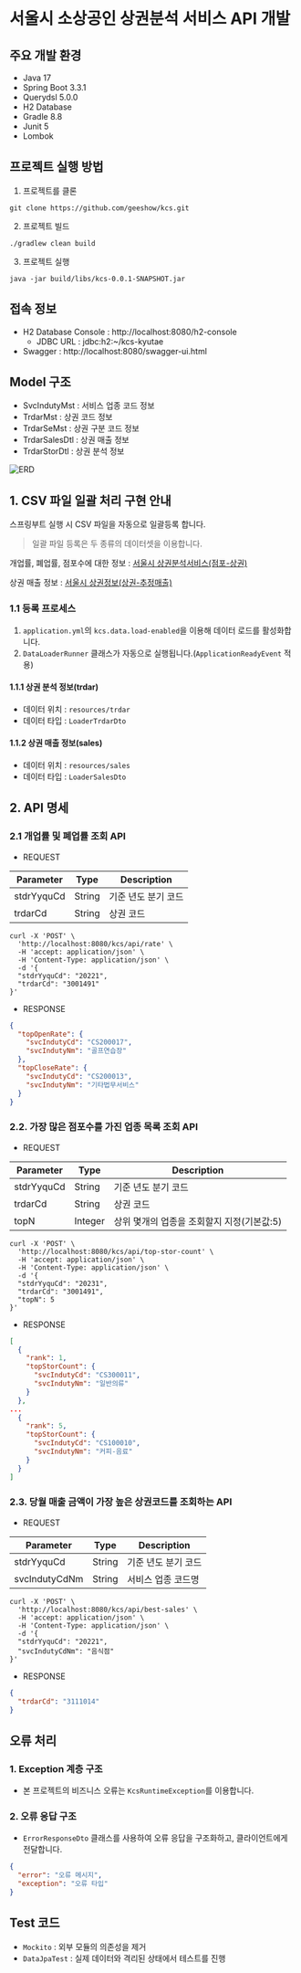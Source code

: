 # 서울시 소상공인 상권분석 서비스 API 개발

## 주요 개발 환경
- Java 17
- Spring Boot 3.3.1
- Querydsl 5.0.0
- H2 Database
- Gradle 8.8
- Junit 5
- Lombok

## 프로젝트 실행 방법
1. 프로젝트를 클론
```shell
git clone https://github.com/geeshow/kcs.git
```

2. 프로젝트 빌드
```shell
./gradlew clean build
```

3. 프로젝트 실행
```shell
java -jar build/libs/kcs-0.0.1-SNAPSHOT.jar
```

## 접속 정보
- H2 Database Console : http://localhost:8080/h2-console
  - JDBC URL : jdbc:h2:~/kcs-kyutae
- Swagger : http://localhost:8080/swagger-ui.html

## Model 구조
- SvcIndutyMst : 서비스 업종 코드 정보
- TrdarMst : 상권 코드 정보
- TrdarSeMst : 상권 구분 코드 정보
- TrdarSalesDtl : 상권 매출 정보
- TrdarStorDtl : 상권 분석 정보

![ERD](https://geeshow.github.io/images/image.png)

## 1. CSV 파일 일괄 처리 구현 안내
스프링부트 실행 시 CSV 파일을 자동으로 일괄등록 합니다.

> 일괄 파일 등록은 두 종류의 데이터셋을 이용합니다.

개업률, 폐업률, 점포수에 대한 정보 : 
[서울시 상권분석서비스(점포-상권)](https://data.seoul.go.kr/dataList/OA-15577/S/1/datasetView.do)


상권 매출 정보 :
[서울시 상권정보(상권-추정매출)](https://data.seoul.go.kr/dataList/OA-15573/S/1/datasetView.do)


### 1.1 등록 프로세스
1. `application.yml`의 `kcs.data.load-enabled`을 이용해 데이터 로드를 활성화합니다.
2. `DataLoaderRunner` 클래스가 자동으로 실행됩니다.(`ApplicationReadyEvent` 적용)

#### 1.1.1 상권 분석 정보(trdar)
- 데이터 위치 : `resources/trdar`
- 데이터 타입 : `LoaderTrdarDto` 

#### 1.1.2 상권 매출 정보(sales)
- 데이터 위치 : `resources/sales`
- 데이터 타입 : `LoaderSalesDto` 

## 2. API 명세

### 2.1 개업률 및 폐업률 조회 API
- REQUEST

| Parameter | Type | Description | 
| --- | --- | --- |
| stdrYyquCd | String | 기준 년도 분기 코드 |
| trdarCd | String | 상권 코드 |

```shell
curl -X 'POST' \
  'http://localhost:8080/kcs/api/rate' \
  -H 'accept: application/json' \
  -H 'Content-Type: application/json' \
  -d '{
  "stdrYyquCd": "20221",
  "trdarCd": "3001491"
}'
```
- RESPONSE
```json
{
  "topOpenRate": {
    "svcIndutyCd": "CS200017",
    "svcIndutyNm": "골프연습장"
  },
  "topCloseRate": {
    "svcIndutyCd": "CS200013",
    "svcIndutyNm": "기타법무서비스"
  }
}
```

### 2.2. 가장 많은 점포수를 가진 업종 목록 조회 API
- REQUEST

| Parameter | Type | Description               |
| --- | --- |---------------------------|
| stdrYyquCd | String | 기준 년도 분기 코드               |
| trdarCd | String | 상권 코드                     |
| topN | Integer | 상위 몇개의 업종을 조회할지 지정(기본값:5) |

```shell
curl -X 'POST' \
  'http://localhost:8080/kcs/api/top-stor-count' \
  -H 'accept: application/json' \
  -H 'Content-Type: application/json' \
  -d '{
  "stdrYyquCd": "20231",
  "trdarCd": "3001491",
  "topN": 5
}'
```
- RESPONSE
```json
[
  {
    "rank": 1,
    "topStorCount": {
      "svcIndutyCd": "CS300011",
      "svcIndutyNm": "일반의류"
    }
  },
...
  {
    "rank": 5,
    "topStorCount": {
      "svcIndutyCd": "CS100010",
      "svcIndutyNm": "커피-음료"
    }
  }
]
```
 

### 2.3. 당월 매출 금액이 가장 높은 상권코드를 조회하는 API
- REQUEST

| Parameter | Type | Description |
| --- | --- | --- |
| stdrYyquCd | String | 기준 년도 분기 코드 |
| svcIndutyCdNm | String | 서비스 업종 코드명 |

```shell
curl -X 'POST' \
  'http://localhost:8080/kcs/api/best-sales' \
  -H 'accept: application/json' \
  -H 'Content-Type: application/json' \
  -d '{
  "stdrYyquCd": "20221",
  "svcIndutyCdNm": "음식점"
}'
```
- RESPONSE
```json
{
  "trdarCd": "3111014"
}
```

## 오류 처리
### 1. Exception 계층 구조
- 본 프로젝트의 비즈니스 오류는 `KcsRuntimeException`를 이용합니다.

### 2. 오류 응답 구조
- `ErrorResponseDto` 클래스를 사용하여 오류 응답을 구조화하고, 클라이언트에게 전달합니다.
```json
{
  "error": "오류 메시지",
  "exception": "오류 타입"
}
```

## Test 코드
- `Mockito` : 외부 모듈의 의존성을 제거
- `DataJpaTest` : 실제 데이터와 격리된 상태에서 테스트를 진행
